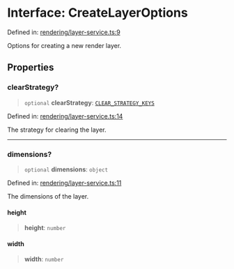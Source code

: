 # Interface: CreateLayerOptions

Defined in: [rendering/layer-service.ts:9](https://github.com/Forge-Game-Engine/Forge/blob/6a4c05c6b58848e53a4f2ca7d9cd2f9b6c10e5ac/src/rendering/layer-service.ts#L9)

Options for creating a new render layer.

## Properties

### clearStrategy?

> `optional` **clearStrategy**: [`CLEAR_STRATEGY_KEYS`](../type-aliases/CLEAR_STRATEGY_KEYS.md)

Defined in: [rendering/layer-service.ts:14](https://github.com/Forge-Game-Engine/Forge/blob/6a4c05c6b58848e53a4f2ca7d9cd2f9b6c10e5ac/src/rendering/layer-service.ts#L14)

The strategy for clearing the layer.

***

### dimensions?

> `optional` **dimensions**: `object`

Defined in: [rendering/layer-service.ts:11](https://github.com/Forge-Game-Engine/Forge/blob/6a4c05c6b58848e53a4f2ca7d9cd2f9b6c10e5ac/src/rendering/layer-service.ts#L11)

The dimensions of the layer.

#### height

> **height**: `number`

#### width

> **width**: `number`
